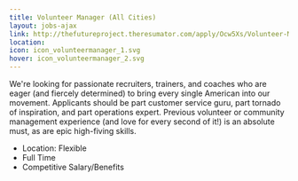 ```yaml
---
title: Volunteer Manager (All Cities)
layout: jobs-ajax
link: http://thefutureproject.theresumator.com/apply/Ocw5Xs/Volunteer-Manager-All-Cities.html
location: 
icon: icon_volunteermanager_1.svg
hover: icon_volunteermanager_2.svg
---
```


We're looking for passionate recruiters, trainers, and coaches who are eager (and fiercely determined) to bring every single American into our movement. Applicants should be part customer service guru, part tornado of inspiration, and part operations expert. Previous volunteer or community management experience (and love for every second of it!) is an absolute must, as are epic high-fiving skills.

- Location: Flexible
- Full Time
- Competitive Salary/Benefits
